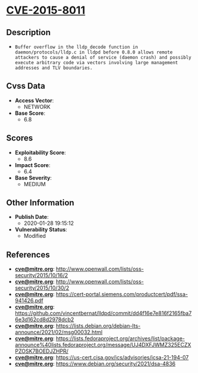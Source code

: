 
# [CVE-2015-8011](https://cve.mitre.org/cgi-bin/cvename.cgi?name=CVE-2015-8011)

## Description

- `Buffer overflow in the lldp_decode function in daemon/protocols/lldp.c in lldpd before 0.8.0 allows remote attackers to cause a denial of service (daemon crash) and possibly execute arbitrary code via vectors involving large management addresses and TLV boundaries.`

## Cvss Data

- **Access Vector**:
  - NETWORK
- **Base Score**:
  - 6.8

## Scores

- **Exploitability Score**:
  - 8.6
- **Impact Score**:
  - 6.4
- **Base Severity**:
  - MEDIUM

## Other Information

- **Publish Date**:
  - 2020-01-28 19:15:12
- **Vulnerability Status**:
  - Modified

## References

- **cve@mitre.org**: http://www.openwall.com/lists/oss-security/2015/10/16/2
- **cve@mitre.org**: http://www.openwall.com/lists/oss-security/2015/10/30/2
- **cve@mitre.org**: https://cert-portal.siemens.com/productcert/pdf/ssa-941426.pdf
- **cve@mitre.org**: https://github.com/vincentbernat/lldpd/commit/dd4f16e7e816f2165fba76e3d162cd8d2978dcb2
- **cve@mitre.org**: https://lists.debian.org/debian-lts-announce/2021/02/msg00032.html
- **cve@mitre.org**: https://lists.fedoraproject.org/archives/list/package-announce%40lists.fedoraproject.org/message/UJ4DXFJWMZ325ECZXPZOSK7BOEDJZHPR/
- **cve@mitre.org**: https://us-cert.cisa.gov/ics/advisories/icsa-21-194-07
- **cve@mitre.org**: https://www.debian.org/security/2021/dsa-4836
